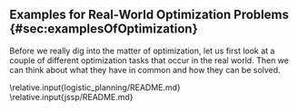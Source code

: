 ## Examples for Real-World Optimization Problems {#sec:examplesOfOptimization}

Before we really dig into the matter of optimization, let us first look at a couple of different optimization tasks that occur in the real world.
Then we can think about what they have in common and how they can be solved.

\relative.input{logistic_planning/README.md}
\relative.input{jssp/README.md}